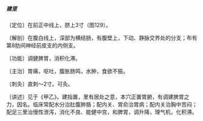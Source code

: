 ##### 建里

〔定位〕在前正中线上，脐上3寸（图129）。

〔解剖〕在腹白线上，深部为横结肠，有腹壁上，下动、静脉交界处的分支；布有第8肋间神经前皮支的内侧支。

〔功能〕调健脾胃，消积化滞。

〔主治〕胃痛，呕吐，腹胀肠鸣，水肿，食欲不振。

〔刺灸〕直刺〜2寸。可灸。

〔讲述〕见于《甲乙》。建指置，里有居处之意，本穴正置胃腑，有调建脾胃之力，因名。临床常配水分治肚腹肿胳；配内关、胃俞治胃病；配内关治胸中苦闷；配足三里治慢性泄泻，消化不良、能健中宫，和脾胃，调升降，理气机，化积滞。
